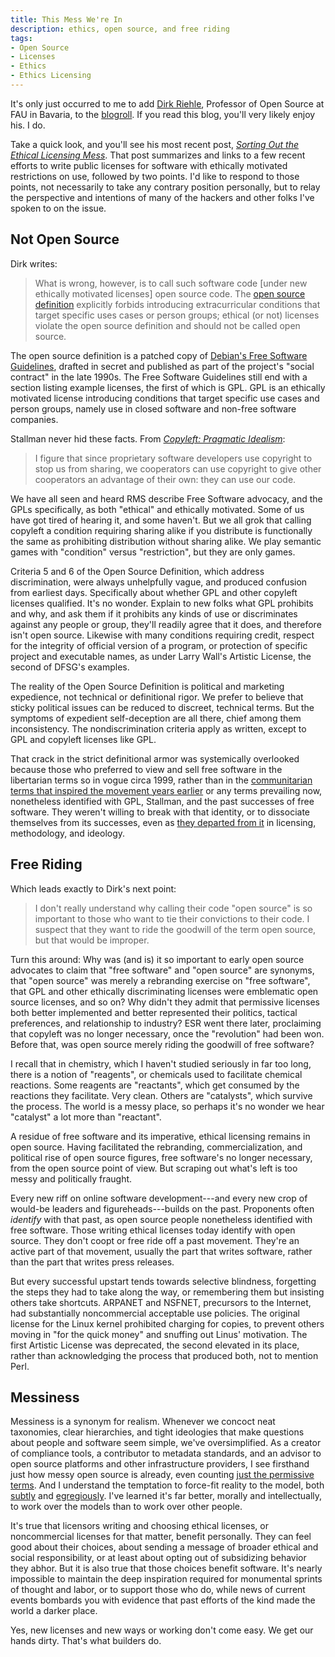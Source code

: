 ```yaml
---
title: This Mess We're In
description: ethics, open source, and free riding
tags:
- Open Source
- Licenses
- Ethics
- Ethics Licensing
---
```


It's only just occurred to me to add [Dirk Riehle](https://dirkriehle.com), Professor of Open Source at FAU in Bavaria, to the [blogroll](/blogroll.html).  If you read this blog, you'll very likely enjoy his.  I do.

Take a quick look, and you'll see his most recent post, [_Sorting Out the Ethical Licensing Mess_](https://dirkriehle.com/2020/02/27/sorting-out-the-ethical-licensing-mess/).  That post summarizes and links to a few recent efforts to write public licenses for software with ethically motivated restrictions on use, followed by two points.  I'd like to respond to those points, not necessarily to take any contrary position personally, but to relay the perspective and intentions of many of the hackers and other folks I've spoken to on the issue.

## Not Open Source

Dirk writes:

> What is wrong, however, is to call such software code [under new ethically motivated licenses] open source code.  The [open source definition](https://opensource.org/osd) explicitly forbids introducing extracurricular conditions that target specific uses cases or person groups; ethical (or not) licenses violate the open source definition and should not be called open source.

The open source definition is a patched copy of [Debian's Free Software Guidelines](https://www.debian.org/social_contract#guidelines), drafted in secret and published as part of the project's "social contract" in the late 1990s.  The Free Software Guidelines still end with a section listing example licenses, the first of which is GPL.  GPL is an ethically motivated license introducing conditions that target specific use cases and person groups, namely use in closed software and non-free software companies.

Stallman never hid these facts.  From [_Copyleft: Pragmatic Idealism_](https://www.gnu.org/philosophy/pragmatic.html):

> I figure that since proprietary software developers use copyright to stop us from sharing, we cooperators can use copyright to give other cooperators an advantage of their own: they can use our code.

We have all seen and heard RMS describe Free Software advocacy, and the GPLs specifically, as both "ethical" and ethically motivated.  Some of us have got tired of hearing it, and some haven't.  But we all grok that calling copyleft a condition requiring sharing alike if you distribute is functionally the same as prohibiting distribution without sharing alike.  We play semantic games with "condition" versus "restriction", but they are only games.

Criteria 5 and 6 of the Open Source Definition, which address discrimination, were always unhelpfully vague, and produced confusion from earliest days.  Specifically about whether GPL and other copyleft licenses qualified.  It's no wonder.  Explain to new folks what GPL prohibits and why, and ask them if it prohibits any kinds of use or discriminates against any people or group, they'll readily agree that it does, and therefore isn't open source.  Likewise with many conditions requiring credit, respect for the integrity of official version of a program, or protection of specific project and executable names, as under Larry Wall's Artistic License, the second of DFSG's examples.

The reality of the Open Source Definition is political and marketing expedience, not technical or definitional rigor.  We prefer to believe that sticky political issues can be reduced to discreet, technical terms.  But the symptoms of expedient self-deception are all there, chief among them inconsistency.  The nondiscrimination criteria apply as written, except to GPL and copyleft licenses like GPL.

That crack in the strict definitional armor was systemically overlooked because those who preferred to view and sell free software in the libertarian terms so in vogue circa 1999, rather than in the [communitarian terms that inspired the movement years earlier](https://www.oreilly.com/openbook/freedom/ch06.html) or any terms prevailing now, nonetheless identified with GPL, Stallman, and the past successes of free software.  They weren't willing to break with that identity, or to dissociate themselves from its successes, even as [they departed from it](https://www.gnu.org/philosophy/open-source-misses-the-point.en.html) in licensing, methodology, and ideology.

## Free Riding

Which leads exactly to Dirk's next point:

> I don't really understand why calling their code "open source" is so important to those who want to tie their convictions to their code.  I suspect that they want to ride the goodwill of the term open source, but that would be improper.

Turn this around:  Why was (and is) it so important to early open source advocates to claim that "free software" and "open source" are synonyms, that "open source" was merely a rebranding exercise on "free software", that GPL and other ethically discriminating licenses were emblematic open source licenses, and so on?  Why didn't they admit that permissive licenses both better implemented and better represented their politics, tactical preferences, and relationship to industry?  ESR went there later, proclaiming that copyleft was no longer necessary, once the "revolution" had been won.  Before that, was open source merely riding the goodwill of free software?

I recall that in chemistry, which I haven't studied seriously in far too long, there is a notion of "reagents", or chemicals used to facilitate chemical reactions.  Some reagents are "reactants", which get consumed by the reactions they facilitate.  Very clean.  Others are "catalysts", which survive the process.  The world is a messy place, so perhaps it's no wonder we hear "catalyst" a lot more than "reactant".

A residue of free software and its imperative, ethical licensing remains in open source.  Having facilitated the rebranding, commercialization, and political rise of open source figures, free software's no longer necessary, from the open source point of view.  But scraping out what's left is too messy and politically fraught.

Every new riff on online software development---and every new crop of would-be leaders and figureheads---builds on the past.  Proponents often _identify_ with that past, as open source people nonetheless identified with free software.  Those writing ethical licenses today identify with open source.  They don't coopt or free ride off a past movement.  They're an active part of that movement, usually the part that writes software, rather than the part that writes press releases.

But every successful upstart tends towards selective blindness, forgetting the steps they had to take along the way, or remembering them but insisting others take shortcuts.  ARPANET and NSFNET, precursors to the Internet, had substantially noncommercial acceptable use policies.  The original license for the Linux kernel prohibited charging for copies, to prevent others moving in "for the quick money" and snuffing out Linus' motivation.  The first Artistic License was deprecated, the second elevated in its place, rather than acknowledging the process that produced both, not to mention Perl.

## Messiness

Messiness is a synonym for realism.  Whenever we concoct neat taxonomies, clear hierarchies, and tight ideologies that make questions about people and software seem simple, we've oversimplified.  As a creator of compliance tools, a contributor to metadata standards, and an advisor to open source platforms and other infrastructure providers, I see firsthand just how messy open source is already, even counting [just the permissive terms](https://blueoakcouncil.org/list).  And I understand the temptation to force-fit reality to the model, both [subtly](https://blog.licensezero.com/2018/01/10/remember-you-for-it-wholesale.html) and [egregiously](https://perens.com/2018/09/01/shunning-really/).  I've learned it's far better, morally and intellectually, to work over the models than to work over other people.

It's true that licensors writing and choosing ethical licenses, or noncommercial licenses for that matter, benefit personally.  They can feel good about their choices, about sending a message of broader ethical and social responsibility, or at least about opting out of subsidizing behavior they abhor.  But it is also true that those choices benefit software.  It's nearly impossible to maintain the deep inspiration required for monumental sprints of thought and labor, or to support those who do, while news of current events bombards you with evidence that past efforts of the kind made the world a darker place.

Yes, new licenses and new ways or working don't come easy.  We get our hands dirty.  That's what builders do.
